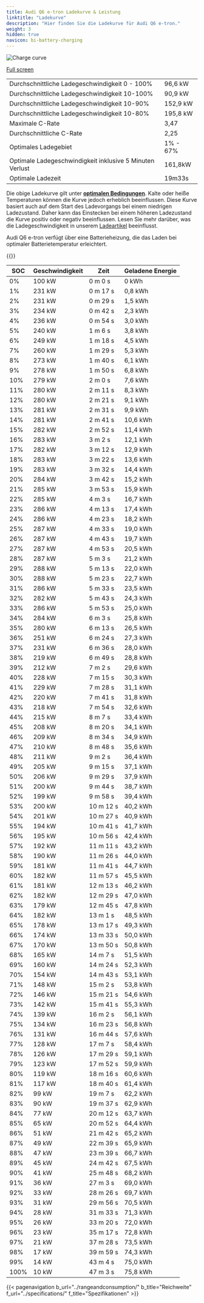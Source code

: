 ```yaml
---
title: Audi Q6 e-tron Ladekurve & Leistung
linktitle: "Ladekurve"
description: "Hier finden Sie die Ladekurve für Audi Q6 e-tron."
weight: 3
hidden: true
navicon: bi-battery-charging
---
```

<!-- markdownlint-disable MD033 -->
<img src="/images/models/audi/q6_e-tron/q6_e-tron/chargingcurve.svg" alt="Charge curve" class="img-fluid">

[Full screen](/images/models/audi/q6_e-tron/q6_e-tron/chargingcurve.svg)


<table class="table table-striped border">
<tbody>
<tr>
<td>Durchschnittliche Ladegeschwindigkeit 0 - 100%</td><td>96,6 kW</td>
</tr>
<tr>
<td>Durchschnittliche Ladegeschwindigkeit 10-100%</td><td>90,9 kW</td>
</tr>
<tr>
<td>Durchschnittliche Ladegeschwindigkeit 10-90%</td><td>152,9 kW</td>
</tr>
<tr>
<td>Durchschnittliche Ladegeschwindigkeit 10-80%</td><td>195,8 kW</td>
</tr>
<tr>
<td>Maximale C-Rate</td><td>3,47</td>
</tr>
<tr>
<td>Durchschnittliche C-Rate</td><td>2,25</td>
</tr>
<tr>
<td>Optimales Ladegebiet</td><td>1% - 67%</td>
</tr>
<tr>
<td>Optimale Ladegeschwindigkeit inklusive 5 Minuten Verlust</td><td>161,8kW</td>
</tr>
<tr>
<td>Optimale Ladezeit</td><td>19m33s</td>
</tr>
</tbody>
</table>


Die obige Ladekurve gilt unter **[optimalen Bedingungen](../../../../../technology/battery/charging/#temperature)**. Kalte oder heiße Temperaturen können die Kurve jedoch erheblich beeinflussen. Diese Kurve basiert auch auf dem Start des Ladevorgangs bei einem niedrigen Ladezustand. Daher kann das Einstecken bei einem höheren Ladezustand die Kurve positiv oder negativ beeinflussen. Lesen Sie mehr darüber, was die Ladegeschwindigkeit in unserem [Ladeartikel](../../../../../technology/battery/charging/) beeinflusst.


Audi Q6 e-tron verfügt über eine Batterieheizung, die das Laden bei optimaler Batterietemperatur erleichtert.


{{<evkxdisplayaddarticle />}}
<table class="table table-striped border">
<thead>
<tr><th>SOC</th><th>Geschwindigkeit</th><th>Zeit</th><th>Geladene Energie</th></tr>
</thead>
<tbody>
<tr>
<td>0%</td><td>100 kW</td><td> 0 m 0 s </td><td>0 kWh </td>
</tr>
<tr>
<td>1%</td><td>231 kW</td><td> 0 m 17 s </td><td>0,8 kWh </td>
</tr>
<tr>
<td>2%</td><td>231 kW</td><td> 0 m 29 s </td><td>1,5 kWh </td>
</tr>
<tr>
<td>3%</td><td>234 kW</td><td> 0 m 42 s </td><td>2,3 kWh </td>
</tr>
<tr>
<td>4%</td><td>236 kW</td><td> 0 m 54 s </td><td>3,0 kWh </td>
</tr>
<tr>
<td>5%</td><td>240 kW</td><td> 1 m 6 s </td><td>3,8 kWh </td>
</tr>
<tr>
<td>6%</td><td>249 kW</td><td> 1 m 18 s </td><td>4,5 kWh </td>
</tr>
<tr>
<td>7%</td><td>260 kW</td><td> 1 m 29 s </td><td>5,3 kWh </td>
</tr>
<tr>
<td>8%</td><td>273 kW</td><td> 1 m 40 s </td><td>6,1 kWh </td>
</tr>
<tr>
<td>9%</td><td>278 kW</td><td> 1 m 50 s </td><td>6,8 kWh </td>
</tr>
<tr>
<td>10%</td><td>279 kW</td><td> 2 m 0 s </td><td>7,6 kWh </td>
</tr>
<tr>
<td>11%</td><td>280 kW</td><td> 2 m 11 s </td><td>8,3 kWh </td>
</tr>
<tr>
<td>12%</td><td>280 kW</td><td> 2 m 21 s </td><td>9,1 kWh </td>
</tr>
<tr>
<td>13%</td><td>281 kW</td><td> 2 m 31 s </td><td>9,9 kWh </td>
</tr>
<tr>
<td>14%</td><td>281 kW</td><td> 2 m 41 s </td><td>10,6 kWh </td>
</tr>
<tr>
<td>15%</td><td>282 kW</td><td> 2 m 52 s </td><td>11,4 kWh </td>
</tr>
<tr>
<td>16%</td><td>283 kW</td><td> 3 m 2 s </td><td>12,1 kWh </td>
</tr>
<tr>
<td>17%</td><td>282 kW</td><td> 3 m 12 s </td><td>12,9 kWh </td>
</tr>
<tr>
<td>18%</td><td>283 kW</td><td> 3 m 22 s </td><td>13,6 kWh </td>
</tr>
<tr>
<td>19%</td><td>283 kW</td><td> 3 m 32 s </td><td>14,4 kWh </td>
</tr>
<tr>
<td>20%</td><td>284 kW</td><td> 3 m 42 s </td><td>15,2 kWh </td>
</tr>
<tr>
<td>21%</td><td>285 kW</td><td> 3 m 53 s </td><td>15,9 kWh </td>
</tr>
<tr>
<td>22%</td><td>285 kW</td><td> 4 m 3 s </td><td>16,7 kWh </td>
</tr>
<tr>
<td>23%</td><td>286 kW</td><td> 4 m 13 s </td><td>17,4 kWh </td>
</tr>
<tr>
<td>24%</td><td>286 kW</td><td> 4 m 23 s </td><td>18,2 kWh </td>
</tr>
<tr>
<td>25%</td><td>287 kW</td><td> 4 m 33 s </td><td>19,0 kWh </td>
</tr>
<tr>
<td>26%</td><td>287 kW</td><td> 4 m 43 s </td><td>19,7 kWh </td>
</tr>
<tr>
<td>27%</td><td>287 kW</td><td> 4 m 53 s </td><td>20,5 kWh </td>
</tr>
<tr>
<td>28%</td><td>287 kW</td><td> 5 m 3 s </td><td>21,2 kWh </td>
</tr>
<tr>
<td>29%</td><td>288 kW</td><td> 5 m 13 s </td><td>22,0 kWh </td>
</tr>
<tr>
<td>30%</td><td>288 kW</td><td> 5 m 23 s </td><td>22,7 kWh </td>
</tr>
<tr>
<td>31%</td><td>286 kW</td><td> 5 m 33 s </td><td>23,5 kWh </td>
</tr>
<tr>
<td>32%</td><td>282 kW</td><td> 5 m 43 s </td><td>24,3 kWh </td>
</tr>
<tr>
<td>33%</td><td>286 kW</td><td> 5 m 53 s </td><td>25,0 kWh </td>
</tr>
<tr>
<td>34%</td><td>284 kW</td><td> 6 m 3 s </td><td>25,8 kWh </td>
</tr>
<tr>
<td>35%</td><td>280 kW</td><td> 6 m 13 s </td><td>26,5 kWh </td>
</tr>
<tr>
<td>36%</td><td>251 kW</td><td> 6 m 24 s </td><td>27,3 kWh </td>
</tr>
<tr>
<td>37%</td><td>231 kW</td><td> 6 m 36 s </td><td>28,0 kWh </td>
</tr>
<tr>
<td>38%</td><td>219 kW</td><td> 6 m 49 s </td><td>28,8 kWh </td>
</tr>
<tr>
<td>39%</td><td>212 kW</td><td> 7 m 2 s </td><td>29,6 kWh </td>
</tr>
<tr>
<td>40%</td><td>228 kW</td><td> 7 m 15 s </td><td>30,3 kWh </td>
</tr>
<tr>
<td>41%</td><td>229 kW</td><td> 7 m 28 s </td><td>31,1 kWh </td>
</tr>
<tr>
<td>42%</td><td>220 kW</td><td> 7 m 41 s </td><td>31,8 kWh </td>
</tr>
<tr>
<td>43%</td><td>218 kW</td><td> 7 m 54 s </td><td>32,6 kWh </td>
</tr>
<tr>
<td>44%</td><td>215 kW</td><td> 8 m 7 s </td><td>33,4 kWh </td>
</tr>
<tr>
<td>45%</td><td>208 kW</td><td> 8 m 20 s </td><td>34,1 kWh </td>
</tr>
<tr>
<td>46%</td><td>209 kW</td><td> 8 m 34 s </td><td>34,9 kWh </td>
</tr>
<tr>
<td>47%</td><td>210 kW</td><td> 8 m 48 s </td><td>35,6 kWh </td>
</tr>
<tr>
<td>48%</td><td>211 kW</td><td> 9 m 2 s </td><td>36,4 kWh </td>
</tr>
<tr>
<td>49%</td><td>205 kW</td><td> 9 m 15 s </td><td>37,1 kWh </td>
</tr>
<tr>
<td>50%</td><td>206 kW</td><td> 9 m 29 s </td><td>37,9 kWh </td>
</tr>
<tr>
<td>51%</td><td>200 kW</td><td> 9 m 44 s </td><td>38,7 kWh </td>
</tr>
<tr>
<td>52%</td><td>199 kW</td><td> 9 m 58 s </td><td>39,4 kWh </td>
</tr>
<tr>
<td>53%</td><td>200 kW</td><td> 10 m 12 s </td><td>40,2 kWh </td>
</tr>
<tr>
<td>54%</td><td>201 kW</td><td> 10 m 27 s </td><td>40,9 kWh </td>
</tr>
<tr>
<td>55%</td><td>194 kW</td><td> 10 m 41 s </td><td>41,7 kWh </td>
</tr>
<tr>
<td>56%</td><td>195 kW</td><td> 10 m 56 s </td><td>42,4 kWh </td>
</tr>
<tr>
<td>57%</td><td>192 kW</td><td> 11 m 11 s </td><td>43,2 kWh </td>
</tr>
<tr>
<td>58%</td><td>190 kW</td><td> 11 m 26 s </td><td>44,0 kWh </td>
</tr>
<tr>
<td>59%</td><td>181 kW</td><td> 11 m 41 s </td><td>44,7 kWh </td>
</tr>
<tr>
<td>60%</td><td>182 kW</td><td> 11 m 57 s </td><td>45,5 kWh </td>
</tr>
<tr>
<td>61%</td><td>181 kW</td><td> 12 m 13 s </td><td>46,2 kWh </td>
</tr>
<tr>
<td>62%</td><td>182 kW</td><td> 12 m 29 s </td><td>47,0 kWh </td>
</tr>
<tr>
<td>63%</td><td>179 kW</td><td> 12 m 45 s </td><td>47,8 kWh </td>
</tr>
<tr>
<td>64%</td><td>182 kW</td><td> 13 m 1 s </td><td>48,5 kWh </td>
</tr>
<tr>
<td>65%</td><td>178 kW</td><td> 13 m 17 s </td><td>49,3 kWh </td>
</tr>
<tr>
<td>66%</td><td>174 kW</td><td> 13 m 33 s </td><td>50,0 kWh </td>
</tr>
<tr>
<td>67%</td><td>170 kW</td><td> 13 m 50 s </td><td>50,8 kWh </td>
</tr>
<tr>
<td>68%</td><td>165 kW</td><td> 14 m 7 s </td><td>51,5 kWh </td>
</tr>
<tr>
<td>69%</td><td>160 kW</td><td> 14 m 24 s </td><td>52,3 kWh </td>
</tr>
<tr>
<td>70%</td><td>154 kW</td><td> 14 m 43 s </td><td>53,1 kWh </td>
</tr>
<tr>
<td>71%</td><td>148 kW</td><td> 15 m 2 s </td><td>53,8 kWh </td>
</tr>
<tr>
<td>72%</td><td>146 kW</td><td> 15 m 21 s </td><td>54,6 kWh </td>
</tr>
<tr>
<td>73%</td><td>142 kW</td><td> 15 m 41 s </td><td>55,3 kWh </td>
</tr>
<tr>
<td>74%</td><td>139 kW</td><td> 16 m 2 s </td><td>56,1 kWh </td>
</tr>
<tr>
<td>75%</td><td>134 kW</td><td> 16 m 23 s </td><td>56,8 kWh </td>
</tr>
<tr>
<td>76%</td><td>131 kW</td><td> 16 m 44 s </td><td>57,6 kWh </td>
</tr>
<tr>
<td>77%</td><td>128 kW</td><td> 17 m 7 s </td><td>58,4 kWh </td>
</tr>
<tr>
<td>78%</td><td>126 kW</td><td> 17 m 29 s </td><td>59,1 kWh </td>
</tr>
<tr>
<td>79%</td><td>123 kW</td><td> 17 m 52 s </td><td>59,9 kWh </td>
</tr>
<tr>
<td>80%</td><td>119 kW</td><td> 18 m 16 s </td><td>60,6 kWh </td>
</tr>
<tr>
<td>81%</td><td>117 kW</td><td> 18 m 40 s </td><td>61,4 kWh </td>
</tr>
<tr>
<td>82%</td><td>99 kW</td><td> 19 m 7 s </td><td>62,2 kWh </td>
</tr>
<tr>
<td>83%</td><td>90 kW</td><td> 19 m 37 s </td><td>62,9 kWh </td>
</tr>
<tr>
<td>84%</td><td>77 kW</td><td> 20 m 12 s </td><td>63,7 kWh </td>
</tr>
<tr>
<td>85%</td><td>65 kW</td><td> 20 m 52 s </td><td>64,4 kWh </td>
</tr>
<tr>
<td>86%</td><td>51 kW</td><td> 21 m 42 s </td><td>65,2 kWh </td>
</tr>
<tr>
<td>87%</td><td>49 kW</td><td> 22 m 39 s </td><td>65,9 kWh </td>
</tr>
<tr>
<td>88%</td><td>47 kW</td><td> 23 m 39 s </td><td>66,7 kWh </td>
</tr>
<tr>
<td>89%</td><td>45 kW</td><td> 24 m 42 s </td><td>67,5 kWh </td>
</tr>
<tr>
<td>90%</td><td>41 kW</td><td> 25 m 48 s </td><td>68,2 kWh </td>
</tr>
<tr>
<td>91%</td><td>36 kW</td><td> 27 m 3 s </td><td>69,0 kWh </td>
</tr>
<tr>
<td>92%</td><td>33 kW</td><td> 28 m 26 s </td><td>69,7 kWh </td>
</tr>
<tr>
<td>93%</td><td>31 kW</td><td> 29 m 56 s </td><td>70,5 kWh </td>
</tr>
<tr>
<td>94%</td><td>28 kW</td><td> 31 m 33 s </td><td>71,3 kWh </td>
</tr>
<tr>
<td>95%</td><td>26 kW</td><td> 33 m 20 s </td><td>72,0 kWh </td>
</tr>
<tr>
<td>96%</td><td>23 kW</td><td> 35 m 17 s </td><td>72,8 kWh </td>
</tr>
<tr>
<td>97%</td><td>21 kW</td><td> 37 m 28 s </td><td>73,5 kWh </td>
</tr>
<tr>
<td>98%</td><td>17 kW</td><td> 39 m 59 s </td><td>74,3 kWh </td>
</tr>
<tr>
<td>99%</td><td>14 kW</td><td> 43 m 4 s </td><td>75,0 kWh </td>
</tr>
<tr>
<td>100%</td><td>10 kW</td><td> 47 m 3 s </td><td>75,8 kWh </td>
</tr>
</tbody>
</table>


{{< pagenavigation b_url="../rangeandconsumption/" b_title="Reichweite" f_url="../specifications/" f_title="Spezifikationen" >}}
